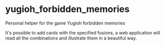 # yugioh_forbidden_memories

Personal helper for the game Yugioh forbidden memories

It's possible to add cards with the specified fusions, a web application will read all the combinations and illustrate them in a beautiful way.
